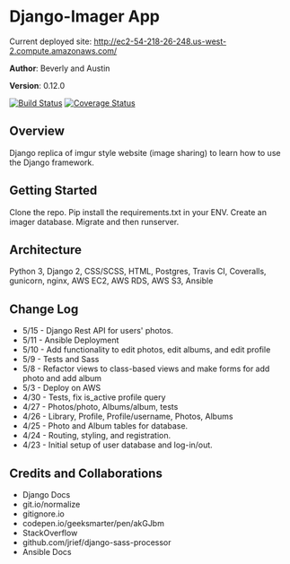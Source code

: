 # Django-Imager App
Current deployed site: http://ec2-54-218-26-248.us-west-2.compute.amazonaws.com/

**Author**: Beverly and Austin

**Version**: 0.12.0

[![Build Status](https://travis-ci.org/zarkle/django-imager.svg?branch=master)](https://travis-ci.org/zarkle/django-imager) [![Coverage Status](https://coveralls.io/repos/github/zarkle/django-imager/badge.svg?branch=master)](https://coveralls.io/github/zarkle/django-imager?branch=master)

## Overview
<!-- Provide a high level overview of what this application is and why you are building it, beyond the fact that it's an assignment for a Code Fellows 301 class. (i.e. What's your problem domain?) -->
Django replica of imgur style website (image sharing) to learn how to use the Django framework.

## Getting Started
<!-- What are the steps that a user must take in order to build this app on their own machine and get it running? -->
Clone the repo. Pip install the requirements.txt in your ENV. Create an imager database. Migrate and then runserver.

## Architecture
<!-- Provide a detailed description of the application design. What technologies (languages, libraries, etc) you're using, and any other relevant design information. -->
Python 3, Django 2, CSS/SCSS, HTML, Postgres, Travis CI, Coveralls, gunicorn, nginx, AWS EC2, AWS RDS, AWS S3, Ansible

## Change Log
<!-- Use this are to document the iterative changes made to your application as each feature is successfully implemented. Use time stamps. Here's an examples:

01-01-2001 4:59pm - Application now has a fully-functional express server, with GET and POST routes for the book resource.-->
- 5/15 - Django Rest API for users' photos.
- 5/11 - Ansible Deployment
- 5/10 - Add functionality to edit photos, edit albums, and edit profile
- 5/9 - Tests and Sass
- 5/8 - Refactor views to class-based views and make forms for add photo and add album
- 5/3 - Deploy on AWS
- 4/30 - Tests, fix is_active profile query
- 4/27 - Photos/photo, Albums/album, tests
- 4/26 - Library, Profile, Profile/username, Photos, Albums
- 4/25 - Photo and Album tables for database.
- 4/24 - Routing, styling, and registration.
- 4/23 - Initial setup of user database and log-in/out.


## Credits and Collaborations
- Django Docs
- git.io/normalize
- gitignore.io
- codepen.io/geeksmarter/pen/akGJbm
- StackOverflow
- github.com/jrief/django-sass-processor
- Ansible Docs

